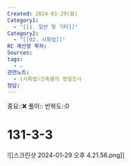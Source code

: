 ```yaml
---
Created: 2024-01-29(월)
Category1:
  - "[[1. 일반 및 기타]]"
Category2:
  - "[[02. 시특법]]"
RC 계산형 목차: 
Sources: 
tags:
  - ✏️
관련노트:
  - (시특법)건축물의 정밀조사
정답:
---
```

중요::❌
풀이::
반복도::0

#  131-3-3

![[스크린샷 2024-01-29 오후 4.21.56.png]]
